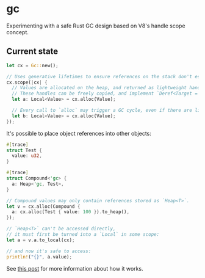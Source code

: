 # gc

Experimenting with a safe Rust GC design based on V8's handle scope concept.

## Current state

```rust
let cx = Gc::new();

// Uses generative lifetimes to ensure references on the stack don't escape their scope
cx.scope(|cx| {
  // Values are allocated on the heap, and returned as lightweight handles.
  // These handles can be freely copied, and implement `Deref<Target = T>`.
  let a: Local<Value> = cx.alloc(Value);

  // Every call to `alloc` may trigger a GC cycle, even if there are live references.
  let b: Local<Value> = cx.alloc(Value);
});
```

It's possible to place object references into other objects:
```rust
#[trace]
struct Test {
  value: u32,
}

#[trace]
struct Compound<'gc> {
  a: Heap<'gc, Test>,
}

// Compound values may only contain references stored as `Heap<T>`.
let v = cx.alloc(Compound {
  a: cx.alloc(Test { value: 100 }).to_heap(),
});

// `Heap<T>` can't be accessed directly,
// it must first be turned into a `Local` in some scope:
let a = v.a.to_local(cx);

// and now it's safe to access:
println!("{}", a.value);
```

See [this post](docs/what.md) for more information about how it works.
